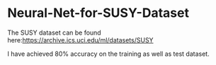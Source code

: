 # Neural-Net-for-SUSY-Dataset

The SUSY dataset can be found here:https://archive.ics.uci.edu/ml/datasets/SUSY

I have achieved 80% accuracy on the training as well as test dataset.
